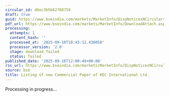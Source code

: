 ```yaml
---
circular_id: d6ec3b5b62788759
draft: true
guid: https://www.bseindia.com/markets/MarketInfo/DispNoticesNCirculars.aspx?Noticeid={D9A9515B-7703-4CC4-915F-F5DECAEE3403}&noticeno=20250916-57&dt=09/16/2025&icount=57&totcount=79&flag=0
pdf_url: https://www.bseindia.com/markets/MarketInfo/DownloadAttach.aspx?id=20250916-57&attachedId=
processing:
  attempts: 1
  content_hash: ''
  processed_at: '2025-09-16T18:43:12.430058'
  processor_version: '2.0'
  stage: download_failed
  status: failed
published_date: '2025-09-16T12:00:49+00:00'
rss_url: https://www.bseindia.com/markets/MarketInfo/DispNoticesNCirculars.aspx?Noticeid={D9A9515B-7703-4CC4-915F-F5DECAEE3403}&noticeno=20250916-57&dt=09/16/2025&icount=57&totcount=79&flag=0
source: bse
title: Listing of new Commercial Paper of KEC International Ltd.
---
```


Processing in progress...